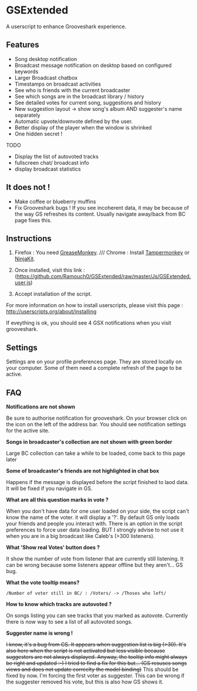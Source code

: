 GSExtended
==========

A userscript to enhance Grooveshark experience.

Features
---------

* Song desktop notification
* Broadcast message notification on desktop based on configured keywords
* Larger Broadcast chatbox
* Timestamps on broadcast activities
* See who is friends with the current broadcaster
* See which songs are in the broadcast library / history
* See detailed votes for current song, suggestions and history
* New suggestion layout -> show song's album AND suggester's name separately
* Automatic upvote/downvote defined by the user.
* Better display of the player when the window is shrinked
* One hidden secret !

TODO
- Display the list of autovoted tracks
- fullscreen chat/ broadcast info 
- display broadcast statistics

It does not !
---------------------
* Make coffee or blueberry muffins
* Fix Grooveshark bugs ! If you see incoherent data, it may be because of the way GS refreshes its content. 
	Usually navigate away/back from BC page fixes this.

Instructions
------------


1. Firefox : You need [GreaseMonkey](https://addons.mozilla.org/fr/firefox/addon/greasemonkey/). ///  Chrome :  Install [Tampermonkey](https://chrome.google.com/webstore/detail/tampermonkey/dhdgffkkebhmkfjojejmpbldmpobfkfo?hl=en) 
	or [NinjaKit](https://chrome.google.com/webstore/detail/gpbepnljaakggeobkclonlkhbdgccfek).


2. Once installed, visit this link : (https://github.com/Ramouch0/GSExtended/raw/master/Js/GSExtended.user.js)
3. Accept installation of the script.

For more information on how to install userscripts, please visit this page : http://userscripts.org/about/installing

If eveything is ok, you should see 4 GSX notifications when you visit grooveshark.

Settings
---------

Settings are on your profile preferences page.
They are stored locally on your computer.
Some of them need a complete refresh of the page to be active.



FAQ
----
**Notifications are not shown**

Be sure to authorise notification for grooveshark. On your browser click on the icon on the left of the address bar.
You should see notification settings for the active site.

**Songs in broadcaster's collection are not shown with green border**

Large BC collection can take a while to be loaded, come back to this page later

**Some of broadcaster's friends are not highlighted in chat box**

Happens if the message is displayed before the script finished to laod data. It will be fixed if you navigate in GS.

**What are all this question marks in vote ?**

When you don't have data for one user loaded on your side, the script can't know the name of the voter. it will display a '?'.
By default GS only loads your friends and people you interact with. There is an option in the script preferences to force user data loading. BUT I strongly advise to not use it when you are in a big broadcast like Caleb's (>300 listeners).


**What 'Show real Votes' button does ?**

It show the number of vote from listener that are currently still listening.
It can be wrong because some listeners appear offline but they aren't... GS bug.

**What the vote tooltip means?**
```
/Number of voter still in BC/ : /Voters/ -> /Thoses who left/
```

**How to know which tracks are autovoted ?**

On songs listing you can see tracks that you marked as autovote. Currently there is now way to see a list of all autovoted songs.

**Suggester name is wrong !**

~~I know, it's a bug from GS. It appears when suggestion list is big (>30). It's also here when the script is not activated but less visible because suggesters are not always displayed.
Anyway, the tooltip info might always be right and updated :-)
I tried to find a fix for this but... (GS resuses songs views and does not update correclty the model binding)~~
This should be fixed by now. I'm forcing the first voter as suggester. This can be wrong if the suggester removed his vote, but this is also how GS shows it.

